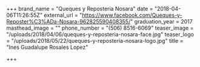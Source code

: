 +++
brand_name = "Queques y Reposteria Nosara"
date = "2018-04-06T11:26:55Z"
external_url = "https://www.facebook.com/Queques-y-Reposter%C3%ADa-Nosara-962825590408355/"
graduation_year = 2017
masthead_image = ""
phone_number = "(506) 8516-6069"
teaser_image = "/uploads/2018/04/06/queques-y-reposteria-nosara-face.jpg"
teaser_logo = "/uploads/2018/05/22/queques-y-reposteria-nosara-logo.jpg"
title = "Ines Guadalupe Rosales Lopez"

+++
